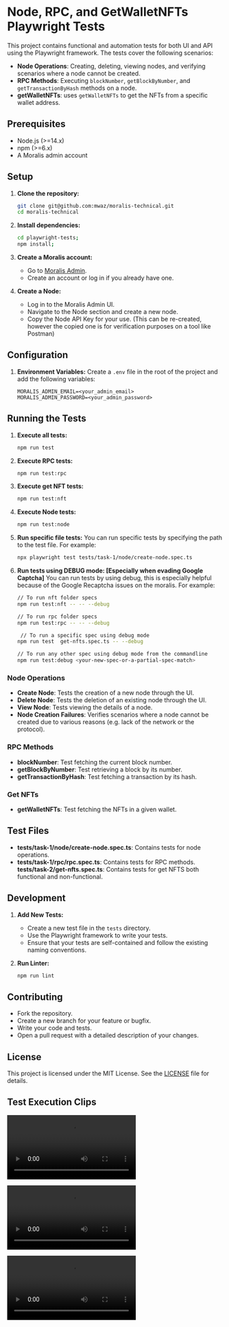 # Node, RPC, and GetWalletNFTs Playwright Tests

This project contains functional and automation tests for both UI and API using the Playwright framework. The tests cover the following scenarios:

- **Node Operations**: Creating, deleting, viewing nodes, and verifying scenarios where a node cannot be created.
- **RPC Methods**: Executing `blockNumber`, `getBlockByNumber`, and `getTransactionByHash` methods on a node.
- **getWalletNFTs**: uses `getWalletNFTs` to get the NFTs from a specific wallet address.

## Prerequisites

- Node.js (>=14.x)
- npm (>=6.x)
- A Moralis admin account

## Setup

1. **Clone the repository:**

    ```sh
    git clone git@github.com:mwaz/moralis-technical.git
    cd moralis-technical
    ```

2. **Install dependencies:**

    ```sh
    cd playwright-tests;
    npm install;
    ```

3. **Create a Moralis account:**
    - Go to [Moralis Admin](https://admin.moralis.io/).
    - Create an account or log in if you already have one.

4. **Create a Node:**
    - Log in to the Moralis Admin UI.
    - Navigate to the Node section and create a new node.
    - Copy the Node API Key for your use. (This can be re-created, however the copied one is for verification purposes on a tool like Postman)

## Configuration

1. **Environment Variables:**
    Create a `.env` file in the root of the project and add the following variables:

    ```env
    MORALIS_ADMIN_EMAIL=<your_admin_email>
    MORALIS_ADMIN_PASSWORD=<your_admin_password>
    ```

## Running the Tests

1. **Execute all tests:**

    ```sh
    npm run test
    ```

2. **Execute RPC tests:**

    ```sh
    npm run test:rpc
    ```

3. **Execute get NFT tests:**

    ```sh
    npm run test:nft
    ```

4. **Execute Node tests:**

    ```sh
    npm run test:node
    ```

5. **Run specific file tests:**
    You can run specific tests by specifying the path to the test file. For example:

    ```sh
    npx playwright test tests/task-1/node/create-node.spec.ts

    ```

6. **Run tests using DEBUG mode: [Especially when evading Google Captcha]**
    You can run tests by using debug, this is especially helpful because of the Google Recaptcha issues on the moralis. For example:

    ```bash
    // To run nft folder specs 
    npm run test:nft -- -- --debug

    // To run rpc folder specs
    npm run test:rpc -- -- --debug

     // To run a specific spec using debug mode
    npm run test  get-nfts.spec.ts -- --debug

    // To run any other spec using debug mode from the commandline
    npm run test:debug <your-new-spec-or-a-partial-spec-match>
    ```

### Node Operations

- **Create Node**: Tests the creation of a new node through the UI.
- **Delete Node**: Tests the deletion of an existing node through the UI.
- **View Node**: Tests viewing the details of a node.
- **Node Creation Failures**: Verifies scenarios where a node cannot be created due to various reasons (e.g. lack of the network or the protocol).

### RPC Methods

- **blockNumber**: Test fetching the current block number.
- **getBlockByNumber**: Test retrieving a block by its number.
- **getTransactionByHash**: Test fetching a transaction by its hash.

### Get NFTs

- **getWalletNFTs**: Test fetching the NFTs in a given wallet.

## Test Files

- **tests/task-1/node/create-node.spec.ts**: Contains tests for node operations.
- **tests/task-1/rpc/rpc.spec.ts**: Contains tests for RPC methods.
 **tests/task-2/get-nfts.spec.ts**: Contains tests for get NFTS both functional and non-functional.

## Development

1. **Add New Tests:**
    - Create a new test file in the `tests` directory.
    - Use the Playwright framework to write your tests.
    - Ensure that your tests are self-contained and follow the existing naming conventions.

2. **Run Linter:**

    ```sh
    npm run lint
    ```

## Contributing

- Fork the repository.
- Create a new branch for your feature or bugfix.
- Write your code and tests.
- Open a pull request with a detailed description of your changes.

## License

This project is licensed under the MIT License. See the [LICENSE](https://choosealicense.com/licenses/mit/) file for details.

## Test Execution Clips

![Create Node Tests MP4 file](./fixtures/create-node-tests.mp4)

![ Get NFT Tests MP4 file](./fixtures/get-nft-tests.mp4)

![ Get NFT Tests MP4 file](./fixtures/rpc-tests.mp4)
